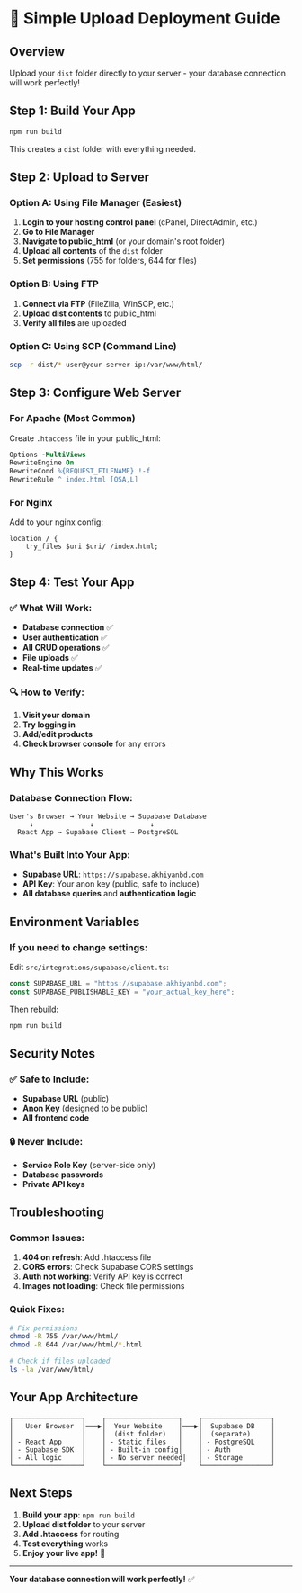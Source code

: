 # 🚀 Simple Upload Deployment Guide

## Overview
Upload your `dist` folder directly to your server - your database connection will work perfectly!

## Step 1: Build Your App
```bash
npm run build
```
This creates a `dist` folder with everything needed.

## Step 2: Upload to Server

### Option A: Using File Manager (Easiest)
1. **Login to your hosting control panel** (cPanel, DirectAdmin, etc.)
2. **Go to File Manager**
3. **Navigate to public_html** (or your domain's root folder)
4. **Upload all contents** of the `dist` folder
5. **Set permissions** (755 for folders, 644 for files)

### Option B: Using FTP
1. **Connect via FTP** (FileZilla, WinSCP, etc.)
2. **Upload dist contents** to public_html
3. **Verify all files** are uploaded

### Option C: Using SCP (Command Line)
```bash
scp -r dist/* user@your-server-ip:/var/www/html/
```

## Step 3: Configure Web Server

### For Apache (Most Common)
Create `.htaccess` file in your public_html:
```apache
Options -MultiViews
RewriteEngine On
RewriteCond %{REQUEST_FILENAME} !-f
RewriteRule ^ index.html [QSA,L]
```

### For Nginx
Add to your nginx config:
```nginx
location / {
    try_files $uri $uri/ /index.html;
}
```

## Step 4: Test Your App

### ✅ What Will Work:
- **Database connection** ✅
- **User authentication** ✅
- **All CRUD operations** ✅
- **File uploads** ✅
- **Real-time updates** ✅

### 🔍 How to Verify:
1. **Visit your domain**
2. **Try logging in**
3. **Add/edit products**
4. **Check browser console** for any errors

## Why This Works

### Database Connection Flow:
```
User's Browser → Your Website → Supabase Database
     ↓              ↓              ↓
  React App → Supabase Client → PostgreSQL
```

### What's Built Into Your App:
- **Supabase URL**: `https://supabase.akhiyanbd.com`
- **API Key**: Your anon key (public, safe to include)
- **All database queries** and **authentication logic**

## Environment Variables

### If you need to change settings:
Edit `src/integrations/supabase/client.ts`:
```typescript
const SUPABASE_URL = "https://supabase.akhiyanbd.com";
const SUPABASE_PUBLISHABLE_KEY = "your_actual_key_here";
```

Then rebuild:
```bash
npm run build
```

## Security Notes

### ✅ Safe to Include:
- **Supabase URL** (public)
- **Anon Key** (designed to be public)
- **All frontend code**

### 🔒 Never Include:
- **Service Role Key** (server-side only)
- **Database passwords**
- **Private API keys**

## Troubleshooting

### Common Issues:
1. **404 on refresh**: Add .htaccess file
2. **CORS errors**: Check Supabase CORS settings
3. **Auth not working**: Verify API key is correct
4. **Images not loading**: Check file permissions

### Quick Fixes:
```bash
# Fix permissions
chmod -R 755 /var/www/html/
chmod -R 644 /var/www/html/*.html

# Check if files uploaded
ls -la /var/www/html/
```

## Your App Architecture

```
┌─────────────────┐    ┌──────────────────┐    ┌─────────────────┐
│   User Browser  │───▶│  Your Website    │───▶│  Supabase DB    │
│                 │    │  (dist folder)   │    │  (separate)     │
│ - React App     │    │ - Static files   │    │ - PostgreSQL    │
│ - Supabase SDK  │    │ - Built-in config│    │ - Auth          │
│ - All logic     │    │ - No server needed│   │ - Storage       │
└─────────────────┘    └──────────────────┘    └─────────────────┘
```

## Next Steps

1. **Build your app**: `npm run build`
2. **Upload dist folder** to your server
3. **Add .htaccess** for routing
4. **Test everything** works
5. **Enjoy your live app!** 🎉

---
**Your database connection will work perfectly!** ✅
